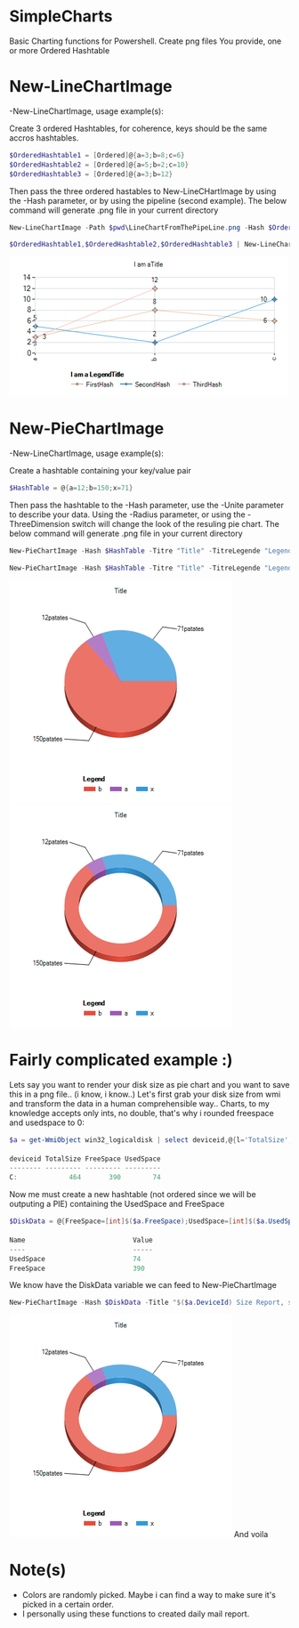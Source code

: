 # SimpleCharts
Basic Charting functions for Powershell.
Create png files
You provide, one or more Ordered Hashtable

# New-LineChartImage
-New-LineChartImage, usage example(s):

Create 3 ordered Hashtables, for coherence, keys should be the same accros hashtables.
```powershell
$OrderedHashtable1 = [Ordered]@{a=3;b=8;c=6}
$OrderedHashtable2 = [Ordered]@{a=5;b=2;c=10}
$OrderedHashtable3 = [Ordered]@{a=3;b=12}
```
Then pass the three ordered hastables to New-LineCHartImage by using the -Hash parameter, or by using the pipeline (second example). The below command will generate .png file in your current directory
```powershell
New-LineChartImage -Path $pwd\LineChartFromThePipeLine.png -Hash $OrderedHashtable1,$OrderedHashtable2,$OrderedHashtable3 -Title 'I am a Title' -Legend -LegendTitle 'I am a LegendTitle' -LegendText 'FirstHash','SecondHash','ThirdHash'
```
```powershell
$OrderedHashtable1,$OrderedHashtable2,$OrderedHashtable3 | New-LineChartImage -Path $pwd\LineChartFromThePipeLine.png -Title 'I am a Title' -Legend -LegendTitle 'I am a LegendTitle' -LegendText 'FirstHash','SecondHash','ThirdHash'
```

![Image of New-LineChartImage](https://github.com/LxLeChat/Invoke-Charts/blob/master/LineChartFromThePipeLine.png)


# New-PieChartImage
-New-LineChartImage, usage example(s):

Create a hashtable containing your key/value pair
```powershell
$HashTable = @{a=12;b=150;x=71}
```
Then pass the hashtable to the -Hash parameter, use the -Unite parameter to describe your data. Using the -Radius parameter, or using the -ThreeDimension switch will change the look of the resuling pie chart. The below command will generate .png file in your current directory
```powershell
New-PieChartImage -Hash $HashTable -Titre "Title" -TitreLegende "Legend" -Path $PWD\PieChartExample1.png -Unite 'patates' -ThreeDimension -Radius 99
```
```powershell
New-PieChartImage -Hash $HashTable -Titre "Title" -TitreLegende "Legend" -Path $PWD\PieChartExample2.png -Unite 'patates' -ThreeDimension -Radius 25
```

![Image of New-LineChartImage](https://github.com/LxLeChat/Invoke-Charts/blob/master/PieChartExample1.png)
![Image of New-LineChartImage](https://github.com/LxLeChat/Invoke-Charts/blob/master/PieChartExample2.png)

# Fairly complicated example :)
Lets say you want to render your disk size as pie chart and you want to save this in a png file.. (i know, i know..)
Let's first grab your disk size from wmi and transform the data in a human comprehensible way.. Charts, to my knowledge accepts only ints, no double, that's why i rounded freespace and usedspace to 0:
```powershell
$a = get-WmiObject win32_logicaldisk | select deviceid,@{l='TotalSize';e={[Math]::Round($($_.size/1GB),0)}},@{l='FreeSpace';e={[Math]::Round($($_.freespace/1GB),0)}},@{l='UsedSpace';e={[Math]::Round((($_.size-$_.freespace)/1gb),0)}}

deviceid TotalSize FreeSpace UsedSpace
-------- --------- --------- ---------
C:             464       390        74
```
Now me must create a new hashtable (not ordered since we will be outputing a PIE) containing the UsedSpace and FreeSpace
```powershell
$DiskData = @{FreeSpace=[int]$($a.FreeSpace);UsedSpace=[int]$($a.UsedSpace)}

Name                           Value                               
----                           -----                               
UsedSpace                      74                              
FreeSpace                      390
```
We know have the DiskData variable we can feed to New-PieChartImage
```powershell
New-PieChartImage -Hash $DiskData -Title "$($a.DeviceId) Size Report, size: $($a.TotalSize) GB" -Unite ' Gb' -Path $PWD\disk_c.png -Radius 99
```
![DiskSize](https://github.com/LxLeChat/Invoke-Charts/blob/master/PieChartExample2.png)
And voila
# Note(s)
- Colors are randomly picked. Maybe i can find a way to make sure it's picked in a certain order.
- I personally using these functions to created daily mail report.
